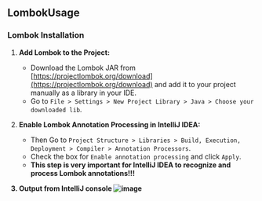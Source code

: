 <h2>LombokUsage</h2>

### Lombok Installation

1. **Add Lombok to the Project:**
   - Download the Lombok JAR from [https://projectlombok.org/download](https://projectlombok.org/download) and add it to your project manually as a library in your IDE.
   - Go to `File > Settings > New Project Library > Java > Choose your downloaded lib`.
   

2. **Enable Lombok Annotation Processing in IntelliJ IDEA:**
   - Then Go to `Project Structure > Libraries > Build, Execution, Deployment > Compiler > Annotation Processors`.
   - Check the box for `Enable annotation processing` and click `Apply`.
   - <b>This step is very important for IntelliJ IDEA to recognize and process Lombok annotations!!!<b>

3. **Output from IntelliJ console**
![image](https://github.com/user-attachments/assets/aa3134ea-1ab3-4f48-b592-dcdade2f3b6a)
